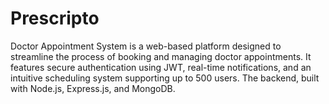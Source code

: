 # Prescripto
Doctor Appointment System is a web-based platform designed to streamline the process of booking and managing doctor appointments. It features secure authentication using JWT, real-time notifications, and an intuitive scheduling system supporting up to 500 users.  The backend, built with Node.js, Express.js, and MongoDB.
